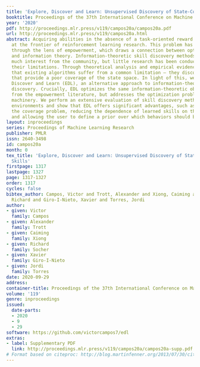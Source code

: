 ```yaml
---
title: 'Explore, Discover and Learn: Unsupervised Discovery of State-Covering Skills'
booktitle: Proceedings of the 37th International Conference on Machine Learning
year: '2020'
pdf: http://proceedings.mlr.press/v119/campos20a/campos20a.pdf
url: http://proceedings.mlr.press/v119/campos20a.html
abstract: Acquiring abilities in the absence of a task-oriented reward function is
  at the frontier of reinforcement learning research. This problem has been studied
  through the lens of empowerment, which draws a connection between option discovery
  and information theory. Information-theoretic skill discovery methods have garnered
  much interest from the community, but little research has been conducted in understanding
  their limitations. Through theoretical analysis and empirical evidence, we show
  that existing algorithms suffer from a common limitation – they discover options
  that provide a poor coverage of the state space. In light of this, we propose Explore,
  Discover and Learn (EDL), an alternative approach to information-theoretic skill
  discovery. Crucially, EDL optimizes the same information-theoretic objective derived
  from the empowerment literature, but addresses the optimization problem using different
  machinery. We perform an extensive evaluation of skill discovery methods on controlled
  environments and show that EDL offers significant advantages, such as overcoming
  the coverage problem, reducing the dependence of learned skills on the initial state,
  and allowing the user to define a prior over which behaviors should be learned.
layout: inproceedings
series: Proceedings of Machine Learning Research
publisher: PMLR
issn: 2640-3498
id: campos20a
month: 0
tex_title: 'Explore, Discover and Learn: Unsupervised Discovery of State-Covering
  Skills'
firstpage: 1317
lastpage: 1327
page: 1317-1327
order: 1317
cycles: false
bibtex_author: Campos, Victor and Trott, Alexander and Xiong, Caiming and Socher,
  Richard and Giro-I-Nieto, Xavier and Torres, Jordi
author:
- given: Victor
  family: Campos
- given: Alexander
  family: Trott
- given: Caiming
  family: Xiong
- given: Richard
  family: Socher
- given: Xavier
  family: Giro-I-Nieto
- given: Jordi
  family: Torres
date: 2020-09-29
address: 
container-title: Proceedings of the 37th International Conference on Machine Learning
volume: '119'
genre: inproceedings
issued:
  date-parts:
  - 2020
  - 9
  - 29
software: https://github.com/victorcampos7/edl
extras:
- label: Supplementary PDF
  link: http://proceedings.mlr.press/v119/campos20a/campos20a-supp.pdf
# Format based on citeproc: http://blog.martinfenner.org/2013/07/30/citeproc-yaml-for-bibliographies/
---
```

